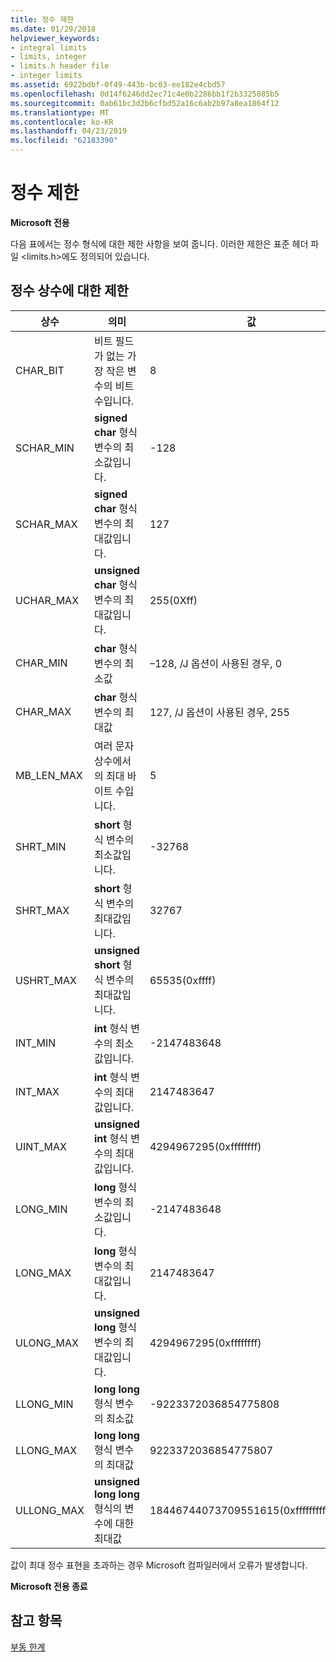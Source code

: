 ```yaml
---
title: 정수 제한
ms.date: 01/29/2018
helpviewer_keywords:
- integral limits
- limits, integer
- limits.h header file
- integer limits
ms.assetid: 6922bdbf-0f49-443b-bc03-ee182e4cbd57
ms.openlocfilehash: 0d14f6246dd2ec71c4e0b2286bb1f2b3325085b5
ms.sourcegitcommit: 0ab61bc3d2b6cfbd52a16c6ab2b97a8ea1864f12
ms.translationtype: MT
ms.contentlocale: ko-KR
ms.lasthandoff: 04/23/2019
ms.locfileid: "62183390"
---
```

# <a name="integer-limits"></a>정수 제한

**Microsoft 전용**

다음 표에서는 정수 형식에 대한 제한 사항을 보여 줍니다. 이러한 제한은 표준 헤더 파일 \<limits.h>에도 정의되어 있습니다.

## <a name="limits-on-integer-constants"></a>정수 상수에 대한 제한

|상수|의미|값|
|--------------|-------------|-----------|
|CHAR_BIT|비트 필드가 없는 가장 작은 변수의 비트 수입니다.|8|
|SCHAR_MIN|**signed char** 형식 변수의 최소값입니다.|-128|
|SCHAR_MAX|**signed char** 형식 변수의 최대값입니다.|127|
|UCHAR_MAX|**unsigned char** 형식 변수의 최대값입니다.|255(0Xff)|
|CHAR_MIN|**char** 형식 변수의 최소값|–128, /J 옵션이 사용된 경우, 0|
|CHAR_MAX|**char** 형식 변수의 최대값|127, /J 옵션이 사용된 경우, 255|
|MB_LEN_MAX|여러 문자 상수에서의 최대 바이트 수입니다.|5|
|SHRT_MIN|**short** 형식 변수의 최소값입니다.|-32768|
|SHRT_MAX|**short** 형식 변수의 최대값입니다.|32767|
|USHRT_MAX|**unsigned short** 형식 변수의 최대값입니다.|65535(0xffff)|
|INT_MIN|**int** 형식 변수의 최소값입니다.|-2147483648|
|INT_MAX|**int** 형식 변수의 최대값입니다.|2147483647|
|UINT_MAX|**unsigned int** 형식 변수의 최대값입니다.|4294967295(0xffffffff)|
|LONG_MIN|**long** 형식 변수의 최소값입니다.|-2147483648|
|LONG_MAX|**long** 형식 변수의 최대값입니다.|2147483647|
|ULONG_MAX|**unsigned long** 형식 변수의 최대값입니다.|4294967295(0xffffffff)|
|LLONG_MIN|**long long** 형식 변수의 최소값|-9223372036854775808|
|LLONG_MAX|**long long** 형식 변수의 최대값|9223372036854775807|
|ULLONG_MAX|**unsigned long long** 형식의 변수에 대한 최대값|18446744073709551615(0xffffffffffffffff)|

값이 최대 정수 표현을 초과하는 경우 Microsoft 컴파일러에서 오류가 발생합니다.

**Microsoft 전용 종료**

## <a name="see-also"></a>참고 항목

[부동 한계](../cpp/floating-limits.md)